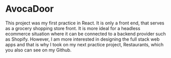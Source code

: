 # AvocaDoor

This project was my first practice in React. It is only a front end, that serves as a grocery shopping store front.
It is more ideal for a headless ecommerce situation where it can be connected to a backend provider such as Shopify. 
However, I am more interested in designing the full stack web apps and that is why I took on my next practice  project, Restaurants,
which you also can see on my Github.
